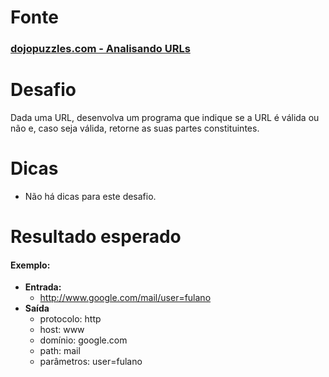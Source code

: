 # Fonte

### [dojopuzzles.com - Analisando URLs](http://dojopuzzles.com/problemas/exibe/analisando-urls/)

# Desafio

Dada uma URL, desenvolva um programa que indique se a URL é válida ou não e, caso seja válida, retorne as suas partes constituintes.

# Dicas

- Não há dicas para este desafio.

# Resultado esperado

#### Exemplo:

- **Entrada:** 
    - http://www.google.com/mail/user=fulano
- **Saída**
    - protocolo: http
    - host: www
    - domínio: google.com
    - path: mail
    - parâmetros: user=fulano